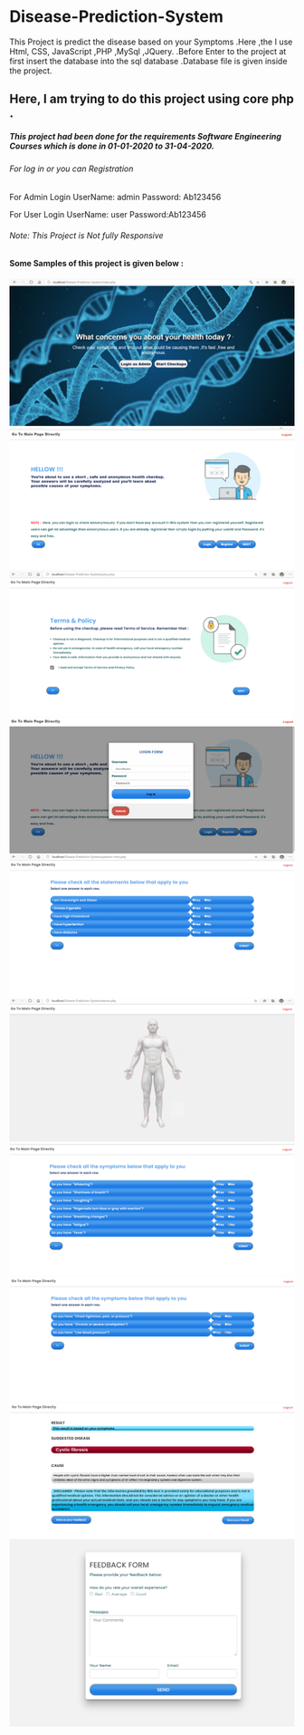 # Disease-Prediction-System
This Project is predict the disease based on your Symptoms .Here ,the I use Html, CSS, JavaScript ,PHP ,MySql ,JQuery. .Before Enter to the project at first insert the database into the sql database .Database file is given inside the project.


## Here, I am trying to do this project using core php .
##### This project had been done for the requirements Software Engineering Courses which is done in 01-01-2020  to 31-04-2020.

###### For log in or you can Registration 

For Admin Login UserName: admin 
                Password: Ab123456

For User Login UserName: user
               Password:Ab123456

###### Note: This Project is Not fully Responsive 

#### Some Samples of this project is given below :

![Front Page](images/1.PNG)
![2nd Page](images/2.PNG)
![4th Page](images/3.PNG)
![11th Page](images/11.PNG)
![5th Page](images/4.PNG)
![6th Page](images/5.PNG)
![7th Page](images/6.PNG)
![8th Page](images/7.PNG)
![9th Page](images/8.PNG)
![10th Page](images/9.PNG)

